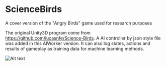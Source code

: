 # ScienceBirds
A cover version of the "Angry Birds" game used for research purposes

The original Unity3D program come from https://github.com/lucasnfe/Science-Birds.
A AI controller by json style file was added in this AIWorker version.
It can also log states, actions and results of gameplay as training data for machine learning methods.

![Alt text](/Docs/Screenshot.png?raw=true "Optional Title")
